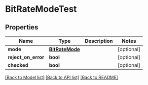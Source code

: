 # BitRateModeTest

## Properties
Name | Type | Description | Notes
------------ | ------------- | ------------- | -------------
**mode** | [**BitRateMode**](BitRateMode.md) |  | [optional] 
**reject_on_error** | **bool** |  | [optional] 
**checked** | **bool** |  | [optional] 

[[Back to Model list]](../README.md#documentation-for-models) [[Back to API list]](../README.md#documentation-for-api-endpoints) [[Back to README]](../README.md)


